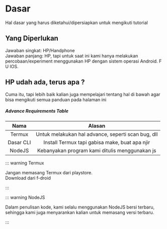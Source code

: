 # Dasar

Hal dasar yang harus diketahui/dipersiapkan untuk mengikuti tutorial

## Yang Diperlukan

Jawaban singkat: HP/Handphone  
Jawaban panjang: HP, tapi untuk saat ini kami hanya melakukan percobaan/experiment menggunakan HP dengan sistem operasi Android. F U IOS.

## HP udah ada, terus apa ?

Cuma itu, tapi lebih baik kalian juga mempelajari tentang hal di bawah agar bisa mengikuti semua panduan pada halaman ini

##### Advance Requirements Table

|   Nama    |                       Alasan                       |
| :-------: | :------------------------------------------------: |
|  Termux   | Untuk melakukan hal advance, seperti scan bug, dll |
| Dasar CLI |   Install Termux tapi gabisa make, buat apa njir   |
|  NodeJS   |   Kebanyakan program kami ditulis menggunakan js   |

::: warning Termux

Jangan memasang Termux dari playstore.  
Download dari f-droid

:::

::: warning NodeJS

Dalam penulisan kode, kami selalu menggunakan NodeJS bersi terbaru, sehingga kami juga menyarankan kalian untuk memasang versi terbaru.

:::
